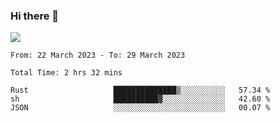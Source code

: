 ### Hi there 👋️

![](https://komarev.com/ghpvc/?username=Loner1024)

<!--START_SECTION:waka-->

```text
From: 22 March 2023 - To: 29 March 2023

Total Time: 2 hrs 32 mins

Rust                   ██████████████▒░░░░░░░░░░   57.34 %
sh                     ██████████▓░░░░░░░░░░░░░░   42.60 %
JSON                   ░░░░░░░░░░░░░░░░░░░░░░░░░   00.07 %
```

<!--END_SECTION:waka-->



